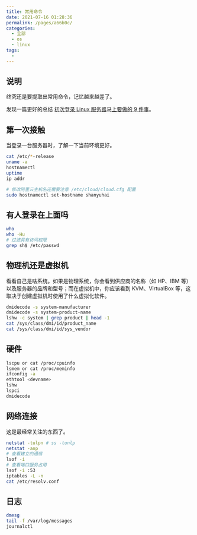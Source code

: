 ```yaml
---
title: 常用命令
date: 2021-07-16 01:28:36
permalink: /pages/a66b0c/
categories: 
  - 全部
  - os
  - linux
tags: 
  - 
---
```


## 说明

终究还是要提取出常用命令，记忆越来越差了。

发现一篇更好的总结 [初次登录 Linux 服务器马上要做的 9 件事](https://linux.cn/article-12959-1.html)。



## 第一次接触

当登录一台服务器时，了解一下当前环境更好。

```bash
cat /etc/*-release
uname -a
hostnamectl
uptime
ip addr

# 修改阿里云主机名还需要注意 /etc/cloud/cloud.cfg 配置
sudo hostnamectl set-hostname shanyuhai
```



## 有人登录在上面吗

```bash
who
who -Hu
# 过滤具有访问权限
grep sh$ /etc/passwd
```



## 物理机还是虚拟机

看看自己是啥系统。如果是物理系统，你会看到供应商的名称（如 HP、IBM 等）以及服务器的品牌和型号；而在虚拟机中，你应该看到 KVM、VirtualBox 等，这取决于创建虚拟机时使用了什么虚拟化软件。

```bash
dmidecode -s system-manufacturer
dmidecode -s system-product-name
lshw -c system | grep product | head -1
cat /sys/class/dmi/id/product_name
cat /sys/class/dmi/id/sys_vendor
```



## 硬件

```bash
lscpu or cat /proc/cpuinfo
lsmem or cat /proc/meminfo
ifconfig -a
ethtool <devname>
lshw
lspci
dmidecode
```



## 网络连接

这是最经常关注的东西了。

```bash
netstat -tulpn # ss -tunlp
netstat -anp
# 查看建立的通信
lsof -i
# 查看端口服务占用
lsof -i :53
iptables -L -n
cat /etc/resolv.conf
```



## 日志

```bash
dmesg
tail -f /var/log/messages
journalctl
```

